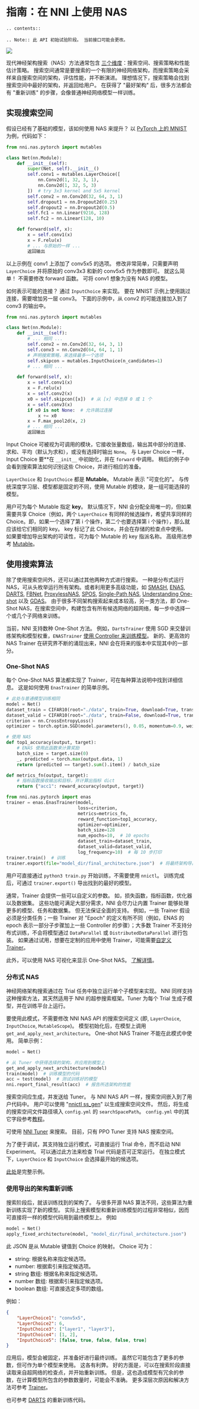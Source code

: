 # 指南：在 NNI 上使用 NAS

```eval_rst
.. contents::

.. Note:: 此 API 初始试验阶段。 当前接口可能会更改。
```

![](../../img/nas_abstract_illustration.png)

现代神经架构搜索（NAS）方法通常包含 [三个维度](https://arxiv.org/abs/1808.05377)：搜索空间、搜索策略和性能估计策略。 搜索空间通常是要搜索的一个有限的神经网络架构，而搜索策略会采样来自搜索空间的架构，评估性能，并不断演进。 理想情况下，搜索策略会找到搜索空间中最好的架构，并返回给用户。 在获得了 "最好架构" 后，很多方法都会有 "重新训练" 的步骤，会像普通神经网络模型一样训练。

## 实现搜索空间

假设已经有了基础的模型，该如何使用 NAS 来提升？ 以 [PyTorch 上的 MNIST](https://github.com/pytorch/examples/blob/master/mnist/main.py) 为例，代码如下：

```python
from nni.nas.pytorch import mutables

class Net(nn.Module):
    def __init__(self):
        super(Net, self).__init__()
        self.conv1 = mutables.LayerChoice([
            nn.Conv2d(1, 32, 3, 1),
            nn.Conv2d(1, 32, 5, 3)
        ])  # try 3x3 kernel and 5x5 kernel
        self.conv2 = nn.Conv2d(32, 64, 3, 1)
        self.dropout1 = nn.Dropout2d(0.25)
        self.dropout2 = nn.Dropout2d(0.5)
        self.fc1 = nn.Linear(9216, 128)
        self.fc2 = nn.Linear(128, 10)

    def forward(self, x):
        x = self.conv1(x)
        x = F.relu(x)
        # ... 与原始的一样 ...
        返回输出
```

以上示例在 conv1 上添加了 conv5x5 的选项。 修改非常简单，只需要声明 `LayerChoice` 并将原始的 conv3x3 和新的 conv5x5 作为参数即可。 就这么简单！ 不需要修改 forward 函数。 可将 conv1 想象为没有 NAS 的模型。

如何表示可能的连接？ 通过 `InputChoice` 来实现。 要在 MNIST 示例上使用跳过连接，需要增加另一层 conv3。 下面的示例中，从 conv2 的可能连接加入到了 conv3 的输出中。

```python
from nni.nas.pytorch import mutables

class Net(nn.Module):
    def __init__(self):
        # ... 相同 ...
        self.conv2 = nn.Conv2d(32, 64, 3, 1)
        self.conv3 = nn.Conv2d(64, 64, 1, 1)
        # 声明搜索策略，来选择最多一个选项
        self.skipcon = mutables.InputChoice(n_candidates=1)
        # ... 相同 ...

    def forward(self, x):
        x = self.conv1(x)
        x = F.relu(x)
        x = self.conv2(x)
        x0 = self.skipcon([x])  # 从 [x] 中选择 0 或 1 个
        x = self.conv3(x)
        if x0 is not None:  # 允许跳过连接
            x += x0
        x = F.max_pool2d(x, 2)
        # ... 相同 ...
        返回输出
```

Input Choice 可被视为可调用的模块，它接收张量数组，输出其中部分的连接、求和、平均（默认为求和），或没有选择时输出 `None`。 与 Layer Choice 一样，Input Choice 要**在 `__init__` 中初始化，并在 `forward` 中调用。 稍后的例子中会看到搜索算法如何识别这些 Choice，并进行相应的准备。</p>

`LayerChoice` 和 `InputChoice` 都是 **Mutable**。 Mutable 表示 "可变化的"。 与传统深度学习层、模型都是固定的不同，使用 Mutable 的模块，是一组可能选择的模型。

用户可为每个 Mutable 指定 **key**。 默认情况下，NNI 会分配全局唯一的，但如果需要共享 Choice（例如，两个 `LayerChoice` 有同样的候选操作，希望共享同样的 Choice。即，如果一个选择了第 i 个操作，第二个也要选择第 i 个操作），那么就应该给它们相同的 key。 key 标记了此 Choice，并会在存储的检查点中使用。 如果要增加导出架构的可读性，可为每个 Mutable 的 key 指派名称。 高级用法参考 [Mutable](./NasReference.md)。

## 使用搜索算法

除了使用搜索空间外，还可以通过其他两种方式进行搜索。 一种是分布式运行 NAS，可从头枚举运行所有架构。或者利用更多高级功能，如 [SMASH](https://arxiv.org/abs/1708.05344), [ENAS](https://arxiv.org/abs/1802.03268), [DARTS](https://arxiv.org/abs/1808.05377), [FBNet](https://arxiv.org/abs/1812.03443), [ProxylessNAS](https://arxiv.org/abs/1812.00332), [SPOS](https://arxiv.org/abs/1904.00420), [Single-Path NAS](https://arxiv.org/abs/1904.02877),  [Understanding One-shot](http://proceedings.mlr.press/v80/bender18a) 以及 [GDAS](https://arxiv.org/abs/1910.04465)。 由于很多不同架构搜索起来成本较高，另一类方法，即 One-Shot NAS，在搜索空间中，构建包含有所有候选网络的超网络，每一步中选择一个或几个子网络来训练。

当前，NNI 支持数种 One-Shot 方法。 例如，`DartsTrainer` 使用 SGD 来交替训练架构和模型权重，`ENASTrainer` [使用 Controller 来训练模型](https://arxiv.org/abs/1802.03268)。 新的、更高效的 NAS Trainer 在研究界不断的涌现出来，NNI 会在将来的版本中实现其中的一部分。

### One-Shot NAS

每个 One-Shot NAS 算法都实现了 Trainer，可在每种算法说明中找到详细信息。 这是如何使用 `EnasTrainer` 的简单示例。

```python
# 此处与普通模型训练相同
model = Net()
dataset_train = CIFAR10(root="./data", train=True, download=True, transform=train_transform)
dataset_valid = CIFAR10(root="./data", train=False, download=True, transform=valid_transform)
criterion = nn.CrossEntropyLoss()
optimizer = torch.optim.SGD(model.parameters(), 0.05, momentum=0.9, weight_decay=1.0E-4)

# 使用 NAS
def top1_accuracy(output, target):
    # ENAS 使用此函数来计算奖励
    batch_size = target.size(0)
    _, predicted = torch.max(output.data, 1)
    return (predicted == target).sum().item() / batch_size

def metrics_fn(output, target):
    # 指标函数接收输出和目标，并计算出指标 dict
    return {"acc1": reward_accuracy(output, target)}

from nni.nas.pytorch import enas
trainer = enas.EnasTrainer(model,
                           loss=criterion,
                           metrics=metrics_fn,
                           reward_function=top1_accuracy,
                           optimizer=optimizer,
                           batch_size=128
                           num_epochs=10,  # 10 epochs
                           dataset_train=dataset_train,
                           dataset_valid=dataset_valid,
                           log_frequency=10)  # 每 10 步打印
trainer.train()  # 训练
trainer.export(file="model_dir/final_architecture.json")  # 将最终架构导出到文件
```

用户可直接通过 `python3 train.py` 开始训练，不需要使用 `nnictl`。 训练完成后，可通过 `trainer.export()` 导出找到的最好的模型。

通常，Trainer 会提供一些可以自定义的参数。 如，损失函数，指标函数，优化器以及数据集。 这些功能可满足大部分需求，NNI 会尽力让内置 Trainer 能够处理更多的模型、任务和数据集。 但无法保证全面的支持。 例如，一些 Trainer 假设必须是分类任务；一些 Trainer 对 "Epoch" 的定义有所不同（例如，ENAS 的 epoch 表示一部分子步骤加上一些 Controller 的步骤）；大多数 Trainer 不支持分布式训练，不会将模型通过 `DataParallel` 或 `DistributedDataParallel` 进行包装。 如果通过试用，想要在定制的应用中使用 Trainer，可能需要[自定义 Trainer](./Advanced.md#extend-the-ability-of-one-shot-trainers)。

此外，可以使用 NAS 可视化来显示 One-Shot NAS。 [了解详情](./Visualization.md)。

### 分布式 NAS

神经网络架构搜索通过在 Trial 任务中独立运行单个子模型来实现。 NNI 同样支持这种搜索方法，其天然适用于 NNI 的超参搜索框架。Tuner 为每个 Trial 生成子模型，并在训练平台上运行。

要使用此模式，不需要修改 NNI NAS API 的搜索空间定义 (即, `LayerChoice`, `InputChoice`, `MutableScope`)。 模型初始化后，在模型上调用 `get_and_apply_next_architecture`。 One-shot NAS Trainer 不能在此模式中使用。 简单示例：

```python
model = Net()

# 从 Tuner 中获得选择的架构，并应用到模型上
get_and_apply_next_architecture(model)
train(model)  # 训练模型的代码
acc = test(model)  # 测试训练好的模型
nni.report_final_result(acc)  # 报告所选架构的性能
```

搜索空间应生成，并发送给 Tuner。 与 NNI NAS API 一样，搜索空间嵌入到了用户代码中。 用户可以使用 "[nnictl ss_gen](../Tutorial/Nnictl.md)" 以生成搜索空间文件。 然后，将生成的搜索空间文件路径填入 `config.yml` 的 `searchSpacePath`。 `config.yml` 中的其它字段参考[教程](../Tutorial/QuickStart.md)。

可使用 [NNI Tuner](../Tuner/BuiltinTuner.md) 来搜索。 目前，只有 PPO Tuner 支持 NAS 搜索空间。

为了便于调试，其支持独立运行模式，可直接运行 Trial 命令，而不启动 NNI Experiment。 可以通过此方法来检查 Trial 代码是否可正常运行。 在独立模式下，`LayerChoice` 和 `InputChoice` 会选择最开始的候选项。

[此处](https://github.com/microsoft/nni/tree/master/examples/nas/classic_nas/config_nas.yml)是完整示例。

### 使用导出的架构重新训练

搜索阶段后，就该训练找到的架构了。 与很多开源 NAS 算法不同，这些算法为重新训练实现了新的模型。 实际上搜索模型和重新训练模型的过程非常相似，因而可直接将一样的模型代码用到最终模型上。 例如

```python
model = Net()
apply_fixed_architecture(model, "model_dir/final_architecture.json")
```

此 JSON 是从 Mutable 键值到 Choice 的映射。 Choice 可为：

* string: 根据名称来指定候选项。
* number: 根据索引来指定候选项。
* string 数组: 根据名称来指定候选项。
* number 数组: 根据索引来指定候选项。
* boolean 数组: 可直接选定多项的数组。

例如：

```json
{
    "LayerChoice1": "conv5x5",
    "LayerChoice2": 6,
    "InputChoice3": ["layer1", "layer3"],
    "InputChoice4": [1, 2],
    "InputChoice5": [false, true, false, false, true]
}
```

应用后，模型会被固定，并准备好进行最终训练。 虽然它可能包含了更多的参数，但可作为单个模型来使用。 这各有利弊。 好的方面是，可以在搜索阶段直接读取来自超网络的检查点，并开始重新训练。 但是，这也造成模型有冗余的参数，在计算模型所包含的参数数量时，可能会不准确。 更多深层次原因和解决方法可参考 [Trainer](./NasReference.md)。

也可参考 [DARTS](./DARTS.md) 的重新训练代码。
